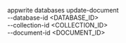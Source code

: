 appwrite databases update-document \
    --database-id <DATABASE_ID> \
    --collection-id <COLLECTION_ID> \
    --document-id <DOCUMENT_ID>
